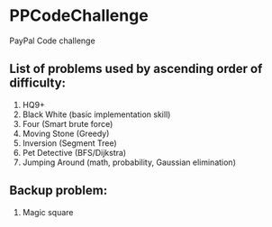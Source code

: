 # PPCodeChallenge
PayPal Code challenge

## List of problems used by ascending order of difficulty:
1. HQ9+
2. Black White (basic implementation skill)
3. Four (Smart brute force)
4. Moving Stone (Greedy)
5. Inversion (Segment Tree)
6. Pet Detective (BFS/Dijkstra)
7. Jumping Around (math, probability, Gaussian elimination)

## Backup problem:
1. Magic square
